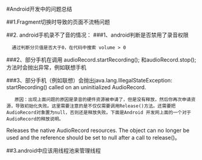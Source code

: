 #Android开发中的问题总结

##1.Fragment切换时导致的页面不流畅问题

##2. android手机录不了音的情况：
###1、android判断是否禁用了录音权限

      通过判断分贝值是否大于0，在代码中搜索 volume > 0

###2、部分手机在调用 audioRecord.startRecording(); 和audioRecord.stop();方法时会抛出异常，例如联想手机

###3、部分手机（例如联想）会抛出java.lang.IllegalStateException: startRecording() called on an uninitialized AudioRecord.

       原因：出现上面问题的原因是录音的硬件资源被申请了，但是没有释放，然后你再次申请资源，导致初始化失败。这里需要注意的是不仅仅需要调用Release()方法。还需要把AudioRecord对象置为null，否则还是释放失败。下面是Android 开发网上面的一个对于AudioRecord的释放说明。

Releases the native AudioRecord resources. The object can no longer be used and the reference should be set to null after a call to release()。

##3.android中应该用线程池来管理线程
 
